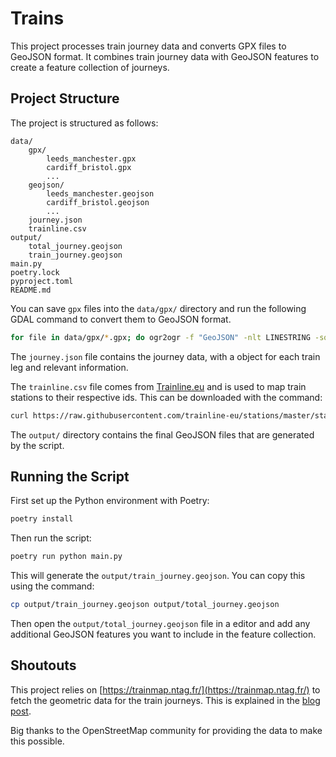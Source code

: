 # Trains

This project processes train journey data and converts GPX files to GeoJSON format. It combines train journey data with GeoJSON features to create a feature collection of journeys.

## Project Structure

The project is structured as follows:

```
data/
    gpx/
        leeds_manchester.gpx
        cardiff_bristol.gpx
        ...
    geojson/
        leeds_manchester.geojson
        cardiff_bristol.geojson
        ...
    journey.json
    trainline.csv
output/
    total_journey.geojson
    train_journey.geojson
main.py
poetry.lock
pyproject.toml
README.md
```

You can save `gpx` files into the `data/gpx/` directory and run the following GDAL command to convert them to GeoJSON format.

```bash
for file in data/gpx/*.gpx; do ogr2ogr -f "GeoJSON" -nlt LINESTRING -sql "SELECT *, 'yes' AS bike FROM tracks" "data/geojson/$(basename "${file%.gpx}.geojson")" "$file"; done
```

The `journey.json` file contains the journey data, with a object for each train leg and relevant information.

The `trainline.csv` file comes from [Trainline.eu](https://www.thetrainline.com/) and is used to map train stations to their respective ids. This can be downloaded with the command:

```bash
curl https://raw.githubusercontent.com/trainline-eu/stations/master/stations.csv > data/trainline.csv
```

The `output/` directory contains the final GeoJSON files that are generated by the script.

## Running the Script

First set up the Python environment with Poetry:

```bash
poetry install
```

Then run the script:

```bash
poetry run python main.py
```

This will generate the `output/train_journey.geojson`. You can copy this using the command:

```bash
cp output/train_journey.geojson output/total_journey.geojson
```

Then open the `output/total_journey.geojson` file in a editor and add any additional GeoJSON features you want to include in the feature collection.

## Shoutouts

This project relies on [https://trainmap.ntag.fr/](https://trainmap.ntag.fr/) to fetch the geometric data for the train journeys. This is explained in the [blog post](https://ntag.fr/trainmap/).

Big thanks to the OpenStreetMap community for providing the data to make this possible.
